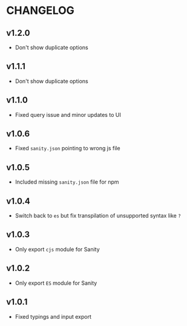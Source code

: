 # CHANGELOG

## v1.2.0
* Don't show duplicate options

## v1.1.1
* Don't show duplicate options

## v1.1.0
* Fixed query issue and minor updates to UI

## v1.0.6
* Fixed `sanity.json` pointing to wrong js file

## v1.0.5
* Included missing `sanity.json` file for npm

## v1.0.4
* Switch back to `es` but fix transpilation of unsupported syntax like `?`

## v1.0.3
* Only export `cjs` module for Sanity

## v1.0.2
* Only export `ES` module for Sanity

## v1.0.1
* Fixed typings and input export